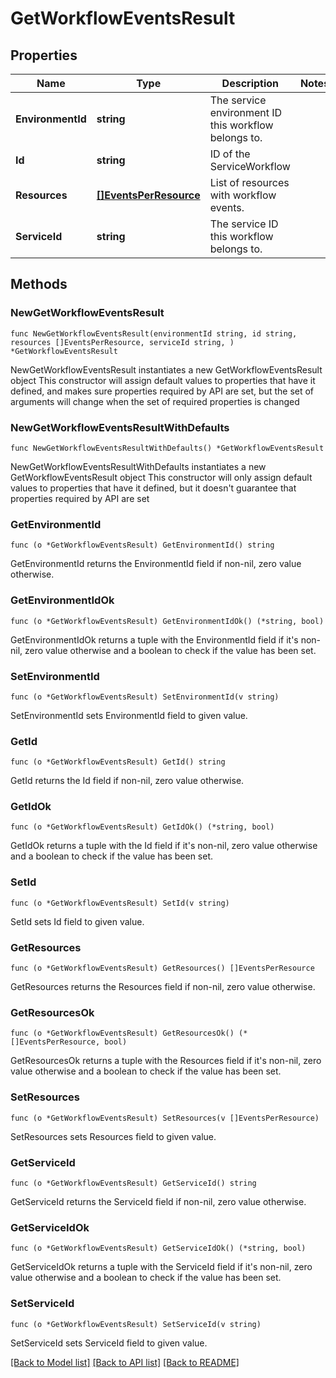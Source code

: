 # GetWorkflowEventsResult

## Properties

Name | Type | Description | Notes
------------ | ------------- | ------------- | -------------
**EnvironmentId** | **string** | The service environment ID this workflow belongs to. | 
**Id** | **string** | ID of the ServiceWorkflow | 
**Resources** | [**[]EventsPerResource**](EventsPerResource.md) | List of resources with workflow events. | 
**ServiceId** | **string** | The service ID this workflow belongs to. | 

## Methods

### NewGetWorkflowEventsResult

`func NewGetWorkflowEventsResult(environmentId string, id string, resources []EventsPerResource, serviceId string, ) *GetWorkflowEventsResult`

NewGetWorkflowEventsResult instantiates a new GetWorkflowEventsResult object
This constructor will assign default values to properties that have it defined,
and makes sure properties required by API are set, but the set of arguments
will change when the set of required properties is changed

### NewGetWorkflowEventsResultWithDefaults

`func NewGetWorkflowEventsResultWithDefaults() *GetWorkflowEventsResult`

NewGetWorkflowEventsResultWithDefaults instantiates a new GetWorkflowEventsResult object
This constructor will only assign default values to properties that have it defined,
but it doesn't guarantee that properties required by API are set

### GetEnvironmentId

`func (o *GetWorkflowEventsResult) GetEnvironmentId() string`

GetEnvironmentId returns the EnvironmentId field if non-nil, zero value otherwise.

### GetEnvironmentIdOk

`func (o *GetWorkflowEventsResult) GetEnvironmentIdOk() (*string, bool)`

GetEnvironmentIdOk returns a tuple with the EnvironmentId field if it's non-nil, zero value otherwise
and a boolean to check if the value has been set.

### SetEnvironmentId

`func (o *GetWorkflowEventsResult) SetEnvironmentId(v string)`

SetEnvironmentId sets EnvironmentId field to given value.


### GetId

`func (o *GetWorkflowEventsResult) GetId() string`

GetId returns the Id field if non-nil, zero value otherwise.

### GetIdOk

`func (o *GetWorkflowEventsResult) GetIdOk() (*string, bool)`

GetIdOk returns a tuple with the Id field if it's non-nil, zero value otherwise
and a boolean to check if the value has been set.

### SetId

`func (o *GetWorkflowEventsResult) SetId(v string)`

SetId sets Id field to given value.


### GetResources

`func (o *GetWorkflowEventsResult) GetResources() []EventsPerResource`

GetResources returns the Resources field if non-nil, zero value otherwise.

### GetResourcesOk

`func (o *GetWorkflowEventsResult) GetResourcesOk() (*[]EventsPerResource, bool)`

GetResourcesOk returns a tuple with the Resources field if it's non-nil, zero value otherwise
and a boolean to check if the value has been set.

### SetResources

`func (o *GetWorkflowEventsResult) SetResources(v []EventsPerResource)`

SetResources sets Resources field to given value.


### GetServiceId

`func (o *GetWorkflowEventsResult) GetServiceId() string`

GetServiceId returns the ServiceId field if non-nil, zero value otherwise.

### GetServiceIdOk

`func (o *GetWorkflowEventsResult) GetServiceIdOk() (*string, bool)`

GetServiceIdOk returns a tuple with the ServiceId field if it's non-nil, zero value otherwise
and a boolean to check if the value has been set.

### SetServiceId

`func (o *GetWorkflowEventsResult) SetServiceId(v string)`

SetServiceId sets ServiceId field to given value.



[[Back to Model list]](../README.md#documentation-for-models) [[Back to API list]](../README.md#documentation-for-api-endpoints) [[Back to README]](../README.md)


